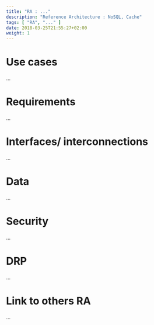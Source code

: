 ```yaml
---
title: "RA : ..."
description: "Reference Architecture : NoSQL, Cache"
tags: [ "RA", "..." ]
date: 2018-03-25T21:55:27+02:00
weight: 1
---
```

# Use cases

...

# Requirements

...

# Interfaces/ interconnections 

...

# Data

...

# Security 

...

# DRP

...

# Link to others RA 

...
